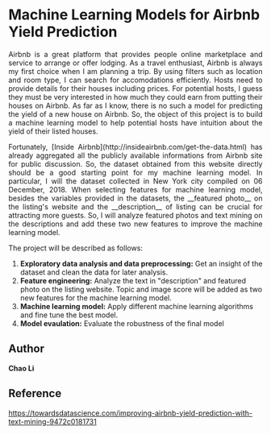 # Machine Learning Models for Airbnb Yield Prediction

<p align="justify">   Airbnb is a great platform that provides people online marketplace and service to arrange or offer lodging. As a travel enthusiast, Airbnb is always my first choice when I am planning a trip. By using filters such as location and room type, I can search for accomodations efficiently. Hosts need to provide details for their houses including prices. For potential hosts, I guess they must be very interested in how much they could earn from putting their houses on Airbnb. As far as I know, there is no such a model for predicting the yield of a new house on Airbnb. So, the object of this project is to build a machine learning model to help potential hosts have intuition about the yield of their listed houses.  </p>

 <p align="justify">   Fortunately, [Inside Airbnb](http://insideairbnb.com/get-the-data.html) has already aggregated all the publicly available informations from Airbnb site for public discussion. So, the dataset obtained from this website directly should be a good starting point for my machine learning model. In particular, I will the dataset collected in New York city compiled on 06 December, 2018. When selecting features for machine learning model, besides the variables provided in the datasets, the __featured photo__ on the listing's website and the __description__ of listing can be crucial for attracting more guests. So, I will analyze featured photos and text mining on the descriptions and add these two new features to improve the machine learning model. </p>

The project will be described as follows:
 1. **Exploratory data analysis and data preprocessing:** Get an insight of the dataset and clean the data for later analysis.
 2. **Feature engineering:** Analyze the text in "description" and featured photo on the listing website. Topic and image score will be added as two new features for the machine learning model.
 3. **Machine learning model:** Apply different machine learning algorithms and fine tune the best model.
 4. **Model evaulation:** Evaluate the robustness of the final model
    
 ## Author
 __Chao Li__
 
## Reference
https://towardsdatascience.com/improving-airbnb-yield-prediction-with-text-mining-9472c0181731

